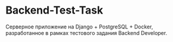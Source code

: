 # Backend-Test-Task
Серверное приложение на Django + PostgreSQL + Docker, разработанное в рамках тестового задания Backend Developer.

